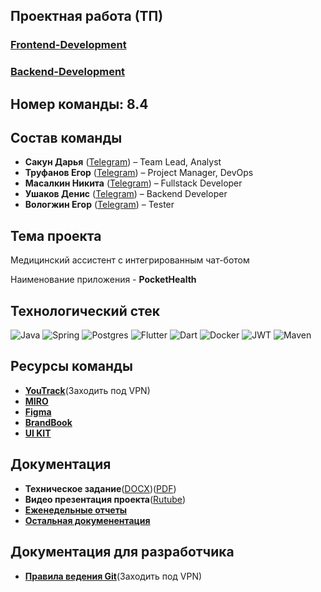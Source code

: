 ## Проектная работа (ТП)

### [Frontend-Development](https://github.com/nmasalkin/Frontend-Development)
### [Backend-Development](https://github.com/nmasalkin/Backend-Development)

## Номер команды: 8.4

## Состав команды
- **Сакун Дарья** ([Telegram](https://t.me/daryasakun)) – Team Lead, Analyst
- **Труфанов Егор** ([Telegram](https://t.me/u0nkis)) – Project Manager, DevOps
- **Масалкин Никита** ([Telegram](https://t.me/el_nikitinho)) – Fullstack Developer
- **Ушаков Денис** ([Telegram](https://t.me/deUshakov)) – Backend Developer
- **Вологжин Егор** ([Telegram](https://t.me/eguarchik)) – Tester

## Тема проекта
  Медицинский ассистент с интегрированным чат-ботом

  Наименование приложения - **PocketHealth**

## Технологический стек
![Java](https://img.shields.io/badge/java-%23ED8B00.svg?style=for-the-badge&logo=openjdk&logoColor=white) ![Spring](https://img.shields.io/badge/spring-%236DB33F.svg?style=for-the-badge&logo=spring&logoColor=white) ![Postgres](https://img.shields.io/badge/postgres-%23316192.svg?style=for-the-badge&logo=postgresql&logoColor=white) ![Flutter](https://img.shields.io/badge/Flutter-%2302569B.svg?style=for-the-badge&logo=Flutter&logoColor=white) ![Dart](https://img.shields.io/badge/dart-%230175C2.svg?style=for-the-badge&logo=dart&logoColor=white) ![Docker](https://img.shields.io/badge/docker-%230db7ed.svg?style=for-the-badge&logo=docker&logoColor=white) ![JWT](https://img.shields.io/badge/JWT-black?style=for-the-badge&logo=JSON%20web%20tokens) ![Maven](https://img.shields.io/badge/Maven-C71A36?style=for-the-badge&logo=Apache%20Maven&logoColor=white)

## Ресурсы команды
- [**YouTrack**](https://tp-project.youtrack.cloud)(Заходить под VPN)
- [**MIRO**](https://miro.com/app/board/uXjVIaDbFEI=/?share_link_id=648966461058)
- [**Figma**](https://www.figma.com/design/b6FzC47za1QFNKdIDRJERN/TP?node-id=0-1)
- [**BrandBook**](https://www.figma.com/design/b6FzC47za1QFNKdIDRJERN/TP?node-id=304-14)
- [**UI KIT**](https://www.figma.com/design/b6FzC47za1QFNKdIDRJERN/TP?node-id=81-470)

## Документация
- **Техническое задание**([DOCX](https://github.com/nmasalkin/Project-work/blob/main/%D0%94%D0%BE%D0%BA%D1%83%D0%BC%D0%B5%D0%BD%D1%82%D0%B0%D1%86%D0%B8%D1%8F/%D0%A2%D0%B5%D1%85%D0%BD%D0%B8%D1%87%D0%B5%D1%81%D0%BA%D0%BE%D0%B5%20%D0%B7%D0%B0%D0%B4%D0%B0%D0%BD%D0%B8%D0%B5.docx))([PDF](https://github.com/nmasalkin/Project-work/blob/main/%D0%94%D0%BE%D0%BA%D1%83%D0%BC%D0%B5%D0%BD%D1%82%D0%B0%D1%86%D0%B8%D1%8F/%D0%A2%D0%B5%D1%85%D0%BD%D0%B8%D1%87%D0%B5%D1%81%D0%BA%D0%BE%D0%B5%20%D0%B7%D0%B0%D0%B4%D0%B0%D0%BD%D0%B8%D0%B5.pdf))
- **Видео презентация проекта**([Rutube](https://rutube.ru/video/d8d2b23ecd581a2b8a63b9115cc12c5e/))
- [**Еженедельные отчеты**](https://github.com/nmasalkin/Project-work/tree/main/%D0%95%D0%B6%D0%B5%D0%BD%D0%B5%D0%B4%D0%B5%D0%BB%D1%8C%D0%BD%D1%8B%D0%B5%20%D0%BE%D1%82%D1%87%D1%91%D1%82%D1%8B)
- [**Остальная докуменентация**](https://github.com/nmasalkin/Project-work/tree/main/%D0%94%D0%BE%D0%BA%D1%83%D0%BC%D0%B5%D0%BD%D1%82%D0%B0%D1%86%D0%B8%D1%8F)

## Документация для разработчика
- [**Правила ведения Git**](https://tp-project.youtrack.cloud/articles/PPT-A-1/Pravila-kommitov)(Заходить под VPN)

